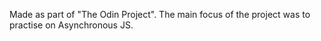 Made as part of "The Odin Project". The main focus of the project was to practise on Asynchronous JS.
